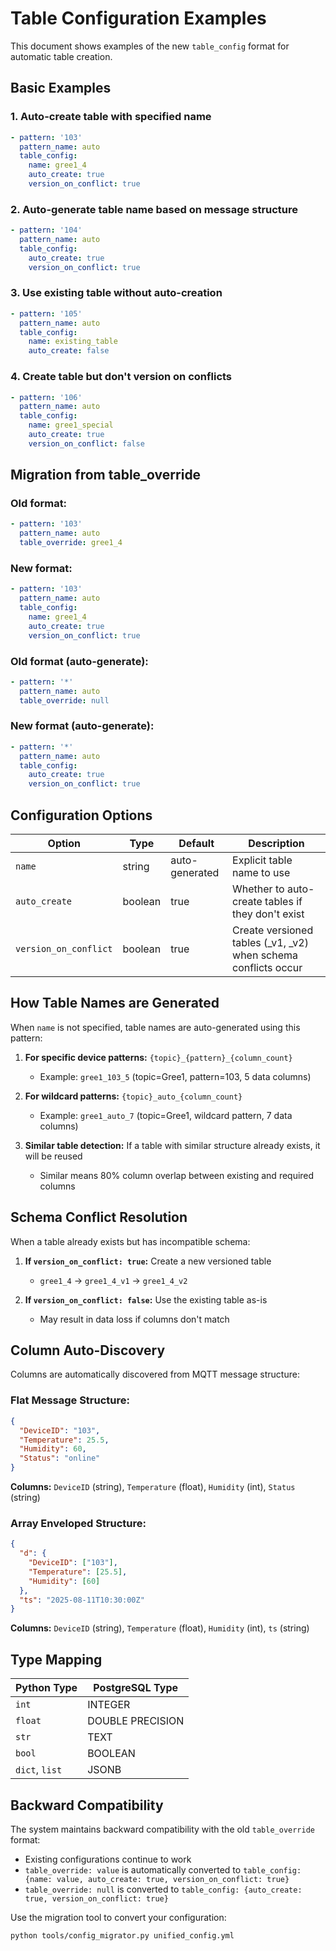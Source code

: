 # Table Configuration Examples

This document shows examples of the new `table_config` format for automatic table creation.

## Basic Examples

### 1. Auto-create table with specified name
```yaml
- pattern: '103'
  pattern_name: auto
  table_config:
    name: gree1_4
    auto_create: true
    version_on_conflict: true
```

### 2. Auto-generate table name based on message structure
```yaml
- pattern: '104'
  pattern_name: auto
  table_config:
    auto_create: true
    version_on_conflict: true
```

### 3. Use existing table without auto-creation
```yaml
- pattern: '105'
  pattern_name: auto
  table_config:
    name: existing_table
    auto_create: false
```

### 4. Create table but don't version on conflicts
```yaml
- pattern: '106'
  pattern_name: auto
  table_config:
    name: gree1_special
    auto_create: true
    version_on_conflict: false
```

## Migration from table_override

### Old format:
```yaml
- pattern: '103'
  pattern_name: auto
  table_override: gree1_4
```

### New format:
```yaml
- pattern: '103'
  pattern_name: auto
  table_config:
    name: gree1_4
    auto_create: true
    version_on_conflict: true
```

### Old format (auto-generate):
```yaml
- pattern: '*'
  pattern_name: auto
  table_override: null
```

### New format (auto-generate):
```yaml
- pattern: '*'
  pattern_name: auto
  table_config:
    auto_create: true
    version_on_conflict: true
```

## Configuration Options

| Option | Type | Default | Description |
|--------|------|---------|-------------|
| `name` | string | auto-generated | Explicit table name to use |
| `auto_create` | boolean | true | Whether to auto-create tables if they don't exist |
| `version_on_conflict` | boolean | true | Create versioned tables (_v1, _v2) when schema conflicts occur |

## How Table Names are Generated

When `name` is not specified, table names are auto-generated using this pattern:

1. **For specific device patterns:** `{topic}_{pattern}_{column_count}`
   - Example: `gree1_103_5` (topic=Gree1, pattern=103, 5 data columns)

2. **For wildcard patterns:** `{topic}_auto_{column_count}`
   - Example: `gree1_auto_7` (topic=Gree1, wildcard pattern, 7 data columns)

3. **Similar table detection:** If a table with similar structure already exists, it will be reused
   - Similar means 80% column overlap between existing and required columns

## Schema Conflict Resolution

When a table already exists but has incompatible schema:

1. **If `version_on_conflict: true`:** Create a new versioned table
   - `gree1_4` → `gree1_4_v1` → `gree1_4_v2`

2. **If `version_on_conflict: false`:** Use the existing table as-is
   - May result in data loss if columns don't match

## Column Auto-Discovery

Columns are automatically discovered from MQTT message structure:

### Flat Message Structure:
```json
{
  "DeviceID": "103",
  "Temperature": 25.5,
  "Humidity": 60,
  "Status": "online"
}
```
**Columns:** `DeviceID` (string), `Temperature` (float), `Humidity` (int), `Status` (string)

### Array Enveloped Structure:
```json
{
  "d": {
    "DeviceID": ["103"],
    "Temperature": [25.5],
    "Humidity": [60]
  },
  "ts": "2025-08-11T10:30:00Z"
}
```
**Columns:** `DeviceID` (string), `Temperature` (float), `Humidity` (int), `ts` (string)

## Type Mapping

| Python Type | PostgreSQL Type |
|-------------|-----------------|
| `int` | INTEGER |
| `float` | DOUBLE PRECISION |
| `str` | TEXT |
| `bool` | BOOLEAN |
| `dict`, `list` | JSONB |

## Backward Compatibility

The system maintains backward compatibility with the old `table_override` format:

- Existing configurations continue to work
- `table_override: value` is automatically converted to `table_config: {name: value, auto_create: true, version_on_conflict: true}`
- `table_override: null` is converted to `table_config: {auto_create: true, version_on_conflict: true}`

Use the migration tool to convert your configuration:
```bash
python tools/config_migrator.py unified_config.yml
```
